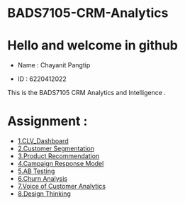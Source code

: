 # BADS7105-CRM-Analytics
# Hello and welcome in github
- Name : Chayanit Pangtip

- ID : 6220412022


This is the BADS7105 CRM Analytics and Intelligence .

# Assignment :
- [1.CLV_Dashboard](./CLV_dashboard)  
- [2.Customer Segmentation](./Cutomer_Segmentation.ipynb) 
- [3.Product Recommendation](./Product_Recoommendation.ipynb) 
- [4.Campaign Response Model](./Campaign_Response_Model.ipynb) 
- [5.AB Testing](./AB_Testing) 
- [6.Churn Analysis](./Churn_Analysis) 
- [7.Voice of Customer Analytics](./Voice_of_Customer_Analytics.ipynb) 
- [8.Design Thinking](./Design_Thinking)
